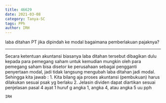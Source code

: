 ```yaml
---
title: 46629
date: 2021-03-08
category: Tanya-SC
tags: PPh
author: IRH
---
```


laba ditahan PT jika dipindah ke modal bagaimana pemberlakuan pajaknya?

---

Secara ketentuan akuntansi biasanya laba ditahan tersebut dibagikan dulu kepada para pemegang saham untuk kemudian mungkin oleh para pemegang saham bisa disetor ke perusahaan sebagai pengganti penyertaan modal, jadi tidak langsung mengubah laba ditahan jadi modal. Sehingga kita jawab : 1. Kita bilang aja proses akuntansi (pembukuan) harus dilakukan sesuai psak yg berlaku 2. Jelasin dividen dapat diartikan sesuai penjelasan pasal 4 ayat 1 huruf g angka 1, angka 4, atau angka 5 uu pph

`IRH`
